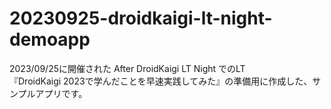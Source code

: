# 20230925-droidkaigi-lt-night-demoapp

2023/09/25に開催された After DroidKaigi LT Night でのLT  
『DroidKaigi 2023で学んだことを早速実践してみた』の準備用に作成した、サンプルアプリです。
